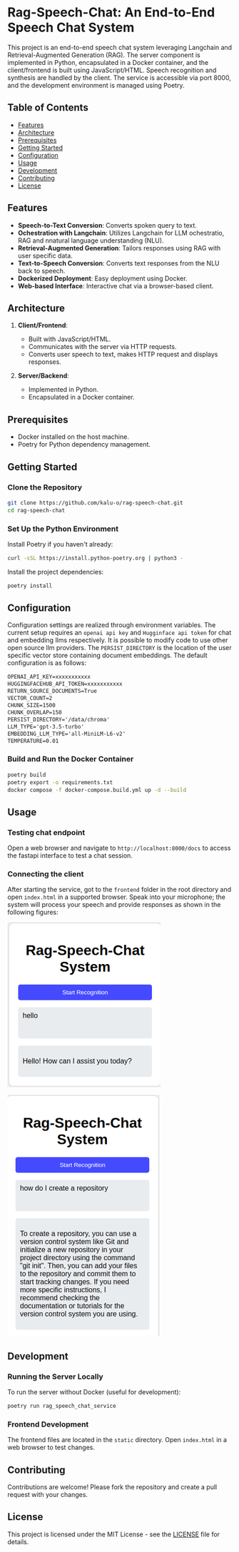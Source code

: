 # Rag-Speech-Chat: An End-to-End Speech Chat System

This project is an end-to-end speech chat system leveraging Langchain and Retrieval-Augmented Generation (RAG). The server component is implemented in Python, encapsulated in a Docker container, and the client/frontend is built using JavaScript/HTML. Speech recognition and synthesis are handled by the client. The service is accessible via port 8000, and the development environment is managed using Poetry.

## Table of Contents

- [Features](#features)
- [Architecture](#architecture)
- [Prerequisites](#prerequisites)
- [Getting Started](#Getting-Started)
- [Configuration](#configuration)
- [Usage](#usage)
- [Development](#development)
- [Contributing](#contributing)
- [License](#license)

## Features

- **Speech-to-Text Conversion**: Converts spoken query to text.
- **Ochestration with Langchain**: Utilizes Langchain for LLM ochestratio, RAG and nnatural language understanding (NLU).
- **Retrieval-Augmented Generation**: Tailors responses using RAG with user specific data.
- **Text-to-Speech Conversion**: Converts text responses from the NLU back to speech.
- **Dockerized Deployment**: Easy deployment using Docker.
- **Web-based Interface**: Interactive chat via a browser-based client.

## Architecture

1. **Client/Frontend**: 
    - Built with JavaScript/HTML.
    - Communicates with the server via HTTP requests.
    - Converts user speech to text, makes HTTP request and displays responses.

2. **Server/Backend**:
    - Implemented in Python.
    - Encapsulated in a Docker container.

## Prerequisites

- Docker installed on the host machine.
- Poetry for Python dependency management.

## Getting Started

### Clone the Repository

```bash
git clone https://github.com/kalu-o/rag-speech-chat.git
cd rag-speech-chat
```

### Set Up the Python Environment

Install Poetry if you haven't already:

```bash
curl -sSL https://install.python-poetry.org | python3 -
```

Install the project dependencies:

```bash
poetry install
```

## Configuration

Configuration settings are realized through environment variables. The current setup requires an `openai api key` and `Hugginface api token` for chat and embedding llms respectively. It is possible to modify code to use other open source llm providers. The `PERSIST_DIRECTORY` is the location of the user specific vector store containing document embeddings. The default configuration is as follows:
```
OPENAI_API_KEY=xxxxxxxxxxx
HUGGINGFACEHUB_API_TOKEN=xxxxxxxxxxx
RETURN_SOURCE_DOCUMENTS=True
VECTOR_COUNT=2
CHUNK_SIZE=1500
CHUNK_OVERLAP=150
PERSIST_DIRECTORY='/data/chroma'
LLM_TYPE='gpt-3.5-turbo'
EMBEDDING_LLM_TYPE='all-MiniLM-L6-v2'
TEMPERATURE=0.01
```

### Build and Run the Docker Container


```bash
poetry build
poetry export -o requirements.txt
docker compose -f docker-compose.build.yml up -d --build
```

## Usage

### Testing chat endpoint

Open a web browser and navigate to `http://localhost:8000/docs` to access the fastapi interface to test a chat session.

### Connecting the client

After starting the service, got to the `frontend` folder in the root directory and open `index.html` in a supported browser. Speak into your microphone; the system will process your speech and provide responses as shown in the following figures: 

![image info](./static/assets/img/user-interface-test.png)

![image info](./static/assets/img/rag-chat.png)

## Development

### Running the Server Locally

To run the server without Docker (useful for development):

```bash
poetry run rag_speech_chat_service
```

### Frontend Development

The frontend files are located in the `static` directory. Open `index.html` in a web browser to test changes.

## Contributing

Contributions are welcome! Please fork the repository and create a pull request with your changes.

## License

This project is licensed under the MIT License - see the [LICENSE](LICENSE) file for details.

